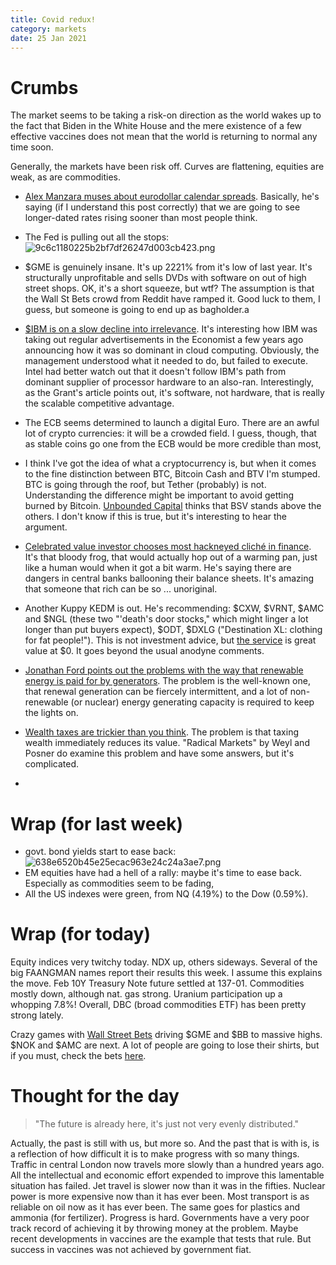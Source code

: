 ```yaml
---
title: Covid redux!
category: markets
date: 25 Jan 2021
---
```


# Crumbs

The market seems to be taking a risk-on direction as the world wakes up to the fact that Biden in the White House and the mere existence of a few effective vaccines does not mean that the world is returning to normal any time soon.

Generally, the markets have been risk off. Curves are flattening, equities are weak, as are commodities. 

- [Alex Manzara muses about eurodollar calendar spreads](https://www.chartpoint.com/ill-get-you-on-the-back-end/). Basically, he's saying (if I understand this post correctly) that we are going to see longer-dated rates rising sooner than most people think. 
- The Fed is pulling out all the stops:
![9c6c1180225b2bf7df26247d003cb423.png]({attach}9c6c1180225b2bf7df26247d003cb423.png)

- $GME is genuinely insane. It's up 2221% from it's low of last year. It's structurally unprofitable and sells DVDs with software on out of high street shops. OK, it's a short squeeze, but wtf? The assumption is that the Wall St Bets crowd from Reddit have ramped it. Good luck to them, I guess, but someone is going to end up as bagholder.a
- [$IBM is on a slow decline into irrelevance](https://www.grantspub.com/almostDailyHTML.cfm?dcid=792). It's interesting how IBM was taking out regular advertisements in the Economist a few years ago announcing how it was so dominant in cloud computing. Obviously, the management understood what it needed to do, but failed to execute. Intel had better watch out that it doesn't follow IBM's path from dominant supplier of processor hardware to an also-ran. Interestingly, as the Grant's article points out, it's software, not hardware, that is really the scalable competitive advantage. 
- The ECB seems determined to launch a digital Euro. There are an awful lot of crypto currencies: it will be a crowded field. I guess, though, that as stable coins go one from the ECB would be more credible than most,
- I think I've got the idea of what a cryptocurrency is, but when it comes to the fine distinction between BTC, Bitcoin Cash and BTV I'm stumped.  BTC is going through the roof, but Tether (probably) is not. Understanding the difference might be important to avoid getting burned by Bitcoin. [Unbounded Capital](https://unboundedcapital.com/) thinks that BSV stands above the others. I don't know if this is true, but it's interesting to hear the argument.
- [Celebrated value investor chooses most hackneyed cliché in finance](https://www.ft.com/content/9c3ecb09-c4bd-4066-a462-af496725105d?mc_cid=b6e5c95122&mc_eid=8d66df2c11). It's that bloody frog, that would actually hop out of a warming pan, just like a human would when it got a bit warm. He's saying there are dangers in central banks ballooning their balance sheets. It's amazing that someone that rich can be so ... unoriginal.
- Another Kuppy KEDM is out. He's recommending: $CXW, $VRNT, $AMC and $NGL (these two "'death's door stocks," which might linger a lot longer than put buyers expect), $ODT, $DXLG ("Destination XL: clothing for fat people!"). This is not investment advice, but [the service](https://www.kedm.com) is great value at $0. It goes beyond the usual anodyne comments.
- [Jonathan Ford points out the problems with the way that renewable energy is paid for by generators](https://www.ft.com/content/5d7757c8-eb63-4138-a6ab-6e2bb6ce8925). The problem is the well-known one, that renewal generation can be fiercely intermittent, and a lot of non-renewable (or nuclear) energy generating capacity is required to keep the lights on.
- [Wealth taxes are trickier than you think](https://thesoundingline.com/given-todays-deficits-confiscating-100-of-the-top-1s-net-worth-would-only-fund-the-us-for-a-handful-of-years/). The problem is that taxing wealth immediately reduces its value. "Radical Markets" by Weyl and Posner do examine this problem and have some answers, but it's complicated.
- 

# Wrap (for last week)

- govt. bond yields start to ease back:![638e6520b45e25ecac963e24c24a3ae7.png]({attach}638e6520b45e25ecac963e24c24a3ae7.png)
- EM equities have had a hell of a rally: maybe it's time to ease back. Especially as commodities seem to be fading,
- All the US indexes were green, from NQ (4.19%) to the Dow (0.59%).

# Wrap (for today)

Equity indices very twitchy today. NDX up, others sideways. Several of the big FAANGMAN names report their results this week. 
I assume this explains the move.
Feb 10Y Treasury Note future settled at 137-01.
Commodities mostly down, although nat. gas strong. Uranium participation up a whopping 7.8%!
Overall, DBC (broad commodities ETF) has been pretty strong lately.

Crazy games with [Wall Street Bets](https://www.reddit.com/r/wallstreetbets/) driving $GME and $BB to massive highs. $NOK and $AMC are next.
A lot of people are going to lose their shirts, but if you must, check the bets [here](https://www.reddit.com/r/wallstreetbets/?f=flair_name%3A%22YOLO%22).

# Thought for the day

> "The future is already here, it's just not very evenly distributed." 

Actually, the past is still with us, but more so.
And the past that is with is, is a reflection of how difficult it is to make progress with so many things.
Traffic in central London now travels more slowly than a hundred years ago.
All the intellectual and economic effort expended to improve this lamentable situation has failed.
Jet travel is slower now than it was in the fifties.
Nuclear power is more expensive now than it has ever been.
Most transport is as reliable on oil now as it has ever been.
The same goes for plastics and ammonia (for fertilizer).
Progress is hard. Governments have a very poor track record of achieving it by throwing money at the problem.
Maybe recent developments in vaccines are the example that tests that rule.
But success in vaccines was not achieved by government fiat.

